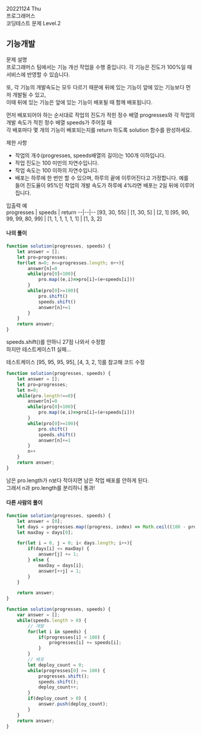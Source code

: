 20221124 Thu  
프로그래머스  
코딩테스트 문제 Level.2  

기능개발
---
문제 설명  
프로그래머스 팀에서는 기능 개선 작업을 수행 중입니다. 각 기능은 진도가 100%일 때 서비스에 반영할 수 있습니다.  

또, 각 기능의 개발속도는 모두 다르기 때문에 뒤에 있는 기능이 앞에 있는 기능보다 먼저 개발될 수 있고,  
이때 뒤에 있는 기능은 앞에 있는 기능이 배포될 때 함께 배포됩니다.  

먼저 배포되어야 하는 순서대로 작업의 진도가 적힌 정수 배열 progresses와 각 작업의 개발 속도가 적힌 정수 배열 speeds가 주어질 때  
각 배포마다 몇 개의 기능이 배포되는지를 return 하도록 solution 함수를 완성하세요.  

제한 사항  
- 작업의 개수(progresses, speeds배열의 길이)는 100개 이하입니다.
- 작업 진도는 100 미만의 자연수입니다.
- 작업 속도는 100 이하의 자연수입니다.
- 배포는 하루에 한 번만 할 수 있으며, 하루의 끝에 이루어진다고 가정합니다. 예를 들어 진도율이 95%인 작업의 개발 속도가 하루에 4%라면 배포는 2일 뒤에 이루어집니다.

입출력 예  
progresses |	speeds	| return
--|--|--
[93, 30, 55]	| [1, 30, 5]	| [2, 1]
[95, 90, 99, 99, 80, 99]	| [1, 1, 1, 1, 1, 1]	| [1, 3, 2]

#### 나의 풀이
```jsx
function solution(progresses, speeds) {
    let answer = [];
    let pro=progresses;
    for(let n=0; n<=progresses.length; n++){
        answer[n]=0
        while(pro[0]<100){
            pro.map((e,i)=>pro[i]=(e+speeds[i]))
        }
        while(pro[0]>=100){
            pro.shift()
            speeds.shift()
            answer[n]+=1
        }
    }
    return answer;
}
```
speeds.shift()를 안하니 27점 나와서 수정함  
하지만 테스트케이스11 실패...

테스트케이스 [95, 95, 95, 95], [4, 3, 2, 1]를 참고해 코드 수정  
```jsx
function solution(progresses, speeds) {
    let answer = [];
    let pro=progresses;
    let n=0;
    while(pro.length!==0){
        answer[n]=0
        while(pro[0]<100){
            pro.map((e,i)=>pro[i]=(e+speeds[i]))
        }
        while(pro[0]>=100){
            pro.shift()
            speeds.shift()
            answer[n]+=1
        }
        n++
    }
    return answer;
}
```
남은 pro.length가 n보다 작아지면 남은 작업 배포를 안하게 된다.  
그래서 n과 pro.length를 분리하니 통과!  

#### 다른 사람의 풀이
```jsx
function solution(progresses, speeds) {
    let answer = [0];
    let days = progresses.map((progress, index) => Math.ceil((100 - progress) / speeds[index]));
    let maxDay = days[0];

    for(let i = 0, j = 0; i< days.length; i++){
        if(days[i] <= maxDay) {
            answer[j] += 1;
        } else {
            maxDay = days[i];
            answer[++j] = 1;
        }
    }

    return answer;
}
```
```jsx
function solution(progresses, speeds) {
    var answer = [];
    while(speeds.length > 0) {
        // 개발
        for(let i in speeds) {
            if(progresses[i] < 100) {
                progresses[i] += speeds[i];
            }
        }
        // 배포
        let deploy_count = 0;
        while(progresses[0] >= 100) {
            progresses.shift();
            speeds.shift();
            deploy_count++;
        }
        if(deploy_count > 0) {
            answer.push(deploy_count);
        }
    }
    return answer;
}
```
